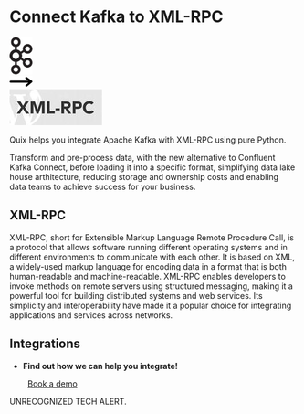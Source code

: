 # Connect Kafka to XML-RPC

<div class="connect-images cards blog-grid-card" markdown>
<div>
<img src="../images/kafka_logo.png" width="40px" />
</div>
<div>
<img src="../images/arrow.svg" width="40px" />
</div>
<div>
<img src="./images/xml-rpc_1.jpg" />
</div>
</div>

Quix helps you integrate Apache Kafka with XML-RPC using pure Python.

Transform and pre-process data, with the new alternative to Confluent Kafka Connect, before loading it into a specific format, simplifying data lake house arthitecture, reducing storage and ownership costs and enabling data teams to achieve success for your business.

## XML-RPC

XML-RPC, short for Extensible Markup Language Remote Procedure Call, is a protocol that allows software running different operating systems and in different environments to communicate with each other. It is based on XML, a widely-used markup language for encoding data in a format that is both human-readable and machine-readable. XML-RPC enables developers to invoke methods on remote servers using structured messaging, making it a powerful tool for building distributed systems and web services. Its simplicity and interoperability have made it a popular choice for integrating applications and services across networks.

## Integrations

<div class="grid cards" markdown>

- __Find out how we can help you integrate!__

    <a class="md-button md-button--primary" href="https://share.hsforms.com/1iW0TmZzKQMChk0lxd_tGiw4yjw2?__hstc=175542013.2303933fbd746c0ac86d9ccbe9bc9100.1728383268831.1729603416735.1729620918855.31&__hssc=175542013.1.1729620918855&__hsfp=2132701734" target="_blank" style="margin:.5rem;">Book a demo</a>

</div>


UNRECOGNIZED TECH ALERT.

